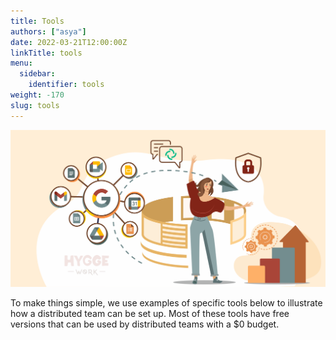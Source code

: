 ```yaml
---
title: Tools
authors: ["asya"]
date: 2022-03-21T12:00:00Z
linkTitle: tools
menu:
  sidebar:
    identifier: tools
weight: -170
slug: tools
---
```


![Tools](content/img/tools/tools.png)

To make things simple, we use examples of specific tools below to illustrate how a distributed team can be set up. Most of these tools have free versions that can be used by distributed teams with a $0 budget.
